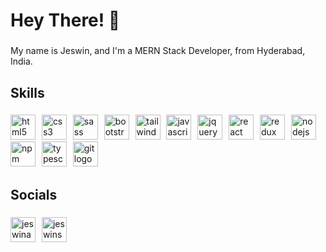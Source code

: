 <h1 align="left">Hey There! 👋</h1>

###

<p align="left">My name is Jeswin, and I'm a MERN Stack Developer, from Hyderabad, India.</p>

###

<h2 align="left">Skills</h2>

###

<div align="left">
  <img src="https://skillicons.dev/icons?i=html" height="40" alt="html5 logo"  />
  <img width="2" />
  <img src="https://skillicons.dev/icons?i=css" height="40" alt="css3 logo"  />
  <img width="2" />
  <img src="https://skillicons.dev/icons?i=sass" height="40" alt="sass logo"  />
  <img width="2" />
  <img src="https://skillicons.dev/icons?i=bootstrap" height="40" alt="bootstrap logo"  />
  <img width="2" />
  <img src="https://skillicons.dev/icons?i=tailwind" height="40" alt="tailwindcss logo"  />
  <img width="2" />
  <img src="https://skillicons.dev/icons?i=js" height="40" alt="javascript logo"  />
  <img width="2" />
  <img src="https://cdn.jsdelivr.net/gh/devicons/devicon/icons/jquery/jquery-original.svg" height="40" alt="jquery logo"  />
  <img width="2" />
  <img src="https://skillicons.dev/icons?i=react" height="40" alt="react logo"  />
  <img width="2" />
  <img src="https://skillicons.dev/icons?i=redux" height="40" alt="redux logo"  />
  <img width="2" />
  <img src="https://skillicons.dev/icons?i=nodejs" height="40" alt="nodejs logo"  />
  <img width="2" />
  <img src="https://cdn.jsdelivr.net/gh/devicons/devicon/icons/npm/npm-original-wordmark.svg" height="40" alt="npm logo"  />
  <img width="2" />
  <img src="https://skillicons.dev/icons?i=ts" height="40" alt="typescript logo"  />
  <img width="2" />
  <img src="https://cdn.jsdelivr.net/gh/devicons/devicon/icons/git/git-original.svg" height="40" alt="git logo"  />
</div>

###



###

<h2 align="left">Socials</h2>

###

<div align="left">
<p align="left">
      <a href="https://linkedin.com/in/jeswinambati" target="blank"><img align="center" src="https://skillicons.dev/icons?i=linkedin" alt="jeswinambati" height="40" width="40" /></a>
      <img width="2" />
      <a href="https://twitter.com/jeswinsaidhu" target="blank"><img align="center" src="https://skillicons.dev/icons?i=twitter" alt="jeswinsaidhu" height="40" width="40" /></a>
    </p>
</div>

###
